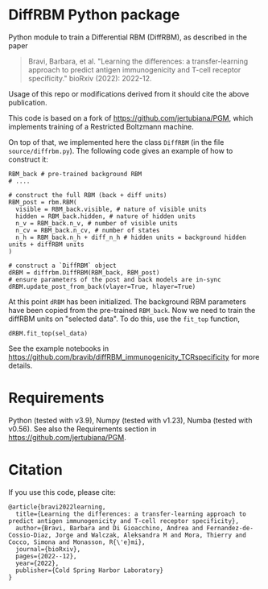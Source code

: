 # DiffRBM Python package

Python module to train a Differential RBM (DiffRBM), as described in the paper

> Bravi, Barbara, et al. "Learning the differences: a transfer-learning approach to predict antigen immunogenicity and T-cell receptor specificity." bioRxiv (2022): 2022-12.

Usage of this repo or modifications derived from it should cite the above publication.

This code is based on a fork of https://github.com/jertubiana/PGM, which implements training of a Restricted Boltzmann machine.

On top of that, we implemented here the class `DiffRBM` (in the file `source/diffrbm.py`). The following code gives an example of how to construct it:

```
RBM_back # pre-trained background RBM
# ....

# construct the full RBM (back + diff units)
RBM_post = rbm.RBM(
  visible = RBM_back.visible, # nature of visible units
  hidden = RBM_back.hidden, # nature of hidden units
  n_v = RBM_back.n_v, # number of visible units
  n_cv = RBM_back.n_cv, # number of states
  n_h = RBM_back.n_h + diff_n_h # hidden units = background hidden units + diffRBM units
)

# construct a `DiffRBM` object
dRBM = diffrbm.DiffRBM(RBM_back, RBM_post)
# ensure parameters of the post and back models are in-sync
dRBM.update_post_from_back(vlayer=True, hlayer=True)
```

At this point `dRBM` has been initialized. The background RBM parameters have been copied from the pre-trained `RBM_back`. Now we need to train the diffRBM units on "selected data". To do this, use the `fit_top` function,

```
dRBM.fit_top(sel_data)
```

See the example notebooks in https://github.com/bravib/diffRBM_immunogenicity_TCRspecificity for more details.

# Requirements

Python (tested with v3.9), Numpy (tested with v1.23), Numba (tested with v0.56). See also the Requirements section in https://github.com/jertubiana/PGM.

# Citation

If you use this code, please cite:

```
@article{bravi2022learning,
  title={Learning the differences: a transfer-learning approach to predict antigen immunogenicity and T-cell receptor specificity},
  author={Bravi, Barbara and Di Gioacchino, Andrea and Fernandez-de-Cossio-Diaz, Jorge and Walczak, Aleksandra M and Mora, Thierry and Cocco, Simona and Monasson, R{\'e}mi},
  journal={bioRxiv},
  pages={2022--12},
  year={2022},
  publisher={Cold Spring Harbor Laboratory}
}
```

